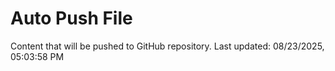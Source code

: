 # Auto Push File

Content that will be pushed to GitHub repository.
Last updated: 08/23/2025, 05:03:58 PM